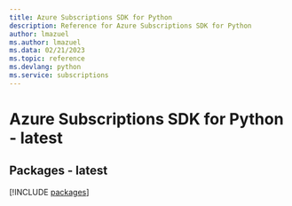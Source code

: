 ```yaml
---
title: Azure Subscriptions SDK for Python
description: Reference for Azure Subscriptions SDK for Python
author: lmazuel
ms.author: lmazuel
ms.data: 02/21/2023
ms.topic: reference
ms.devlang: python
ms.service: subscriptions
---
```

# Azure Subscriptions SDK for Python - latest
## Packages - latest
[!INCLUDE [packages](subscriptions-index.md)]
